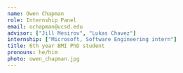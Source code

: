 ```yaml
---
name: Owen Chapman
role: Internship Panel
email: ochapman@ucsd.edu
advisor: ["Jill Mesirov", "Lukas Chavez"]
internship: ["Microsoft, Software Engineering intern"]
title: 6th year BMI PhD student
pronouns: he/him
photo: owen_chapman.jpg
---
```

